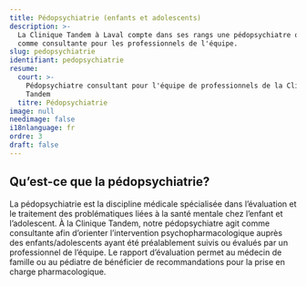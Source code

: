 ```yaml
---
title: Pédopsychiatrie (enfants et adolescents)
description: >-
  La Clinique Tandem à Laval compte dans ses rangs une pédopsychiatre qui agit
  comme consultante pour les professionnels de l'équipe.
slug: pedopsychiatrie
identifiant: pedopsychiatrie
resume:
  court: >-
    Pédopsychiatre consultant pour l'équipe de professionnels de la Clinique
    Tandem
  titre: Pédopsychiatrie
image: null
needimage: false
i18nlanguage: fr
ordre: 3
draft: false
---
```

## Qu’est-ce que la pédopsychiatrie?

La pédopsychiatrie est la discipline médicale spécialisée dans l’évaluation et le traitement des problématiques liées à la santé mentale chez l’enfant et l’adolescent. À la Clinique Tandem, notre pédopsychiatre agit comme consultante afin d’orienter l’intervention psychopharmacologique auprès des enfants/adolescents ayant été préalablement suivis ou évalués par un professionnel de l’équipe. Le rapport d’évaluation permet au médecin de famille ou au pédiatre de bénéficier de recommandations pour la prise en charge pharmacologique.

